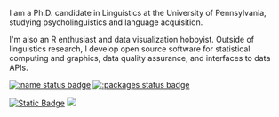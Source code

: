 I am a Ph.D. candidate in Linguistics at the University of Pennsylvania, studying psycholinguistics and language acquisition.

I'm also an R enthusiast and data visualization hobbyist. Outside of linguistics research, I develop open source software for statistical computing and graphics, data quality assurance, and interfaces to data APIs.

[![:name status badge](https://yjunechoe.r-universe.dev/badges/:name)](https://yjunechoe.r-universe.dev/)
[![:packages status badge](https://yjunechoe.r-universe.dev/badges/:packages)](https://yjunechoe.r-universe.dev/)

[![Static Badge](https://img.shields.io/badge/mastodon-black?style=for-the-badge&logo=mastodon)](https://fosstodon.org/@yjunechoe)
[![](https://img.shields.io/badge/LinkedIn-0077B5?style=for-the-badge&logo=linkedin&logoColor=white)](https://www.linkedin.com/in/yjunechoe/)

<a rel="me" href="https://fosstodon.org/@yjunechoe"></a>
